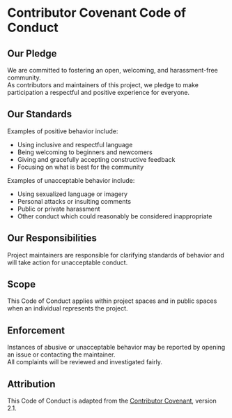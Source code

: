 # Contributor Covenant Code of Conduct

## Our Pledge
We are committed to fostering an open, welcoming, and harassment-free community.  
As contributors and maintainers of this project, we pledge to make participation a respectful and positive experience for everyone.

## Our Standards
Examples of positive behavior include:
- Using inclusive and respectful language
- Being welcoming to beginners and newcomers
- Giving and gracefully accepting constructive feedback
- Focusing on what is best for the community

Examples of unacceptable behavior include:
- Using sexualized language or imagery
- Personal attacks or insulting comments
- Public or private harassment
- Other conduct which could reasonably be considered inappropriate

## Our Responsibilities
Project maintainers are responsible for clarifying standards of behavior and will take action for unacceptable conduct.

## Scope
This Code of Conduct applies within project spaces and in public spaces when an individual represents the project.

## Enforcement
Instances of abusive or unacceptable behavior may be reported by opening an issue or contacting the maintainer.  
All complaints will be reviewed and investigated fairly.

## Attribution
This Code of Conduct is adapted from the [Contributor Covenant](https://www.contributor-covenant.org/), version 2.1.
